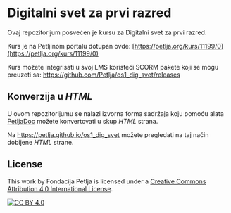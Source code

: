 # Digitalni svet za prvi razred

Ovaj repozitorijum posvećen je kursu za Digitalni svet za prvi razred. 

Kurs je na Petljinom portalu dotupan ovde: [https://petlja.org/kurs/11199/0](https://petlja.org/kurs/11199/0)

Kurs možete integrisati u svoj LMS koristeći SCORM pakete koji se mogu preuzeti sa: https://github.com/Petlja/os1_dig_svet/releases

## Konverzija u *HTML*

U ovom repozitorijumu se nalazi izvorna forma sadržaja koju pomoću alata [PetljaDoc](https://github.com/Petlja/PetljaDoc) možete konvertovati u skup *HTML* strana.

Na https://petlja.github.io/os1_dig_svet možete pregledati na taj način dobijene *HTML* strane.

## License

This work by Fondacija Petlja is licensed under a
[Creative Commons Attribution 4.0 International License][cc-by].

[![CC BY 4.0][cc-by-image]][cc-by]

[cc-by]: http://creativecommons.org/licenses/by/4.0/
[cc-by-image]: https://i.creativecommons.org/l/by/4.0/88x31.png

